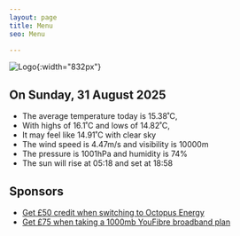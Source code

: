 ```yaml
---
layout: page
title: Menu
seo: Menu

---
```


![Logo](/images/logo.jpg){:width="832px"}

<!-- weather_marker starts -->
## On Sunday, 31 August 2025

- The average temperature today is 15.38˚C,
- With highs of 16.1˚C and lows of 14.82˚C,
- It may feel like 14.91˚C with clear sky
- The wind speed is 4.47m/s and visibility is 10000m
- The pressure is 1001hPa and humidity is 74%
- The sun will rise at 05:18 and set at 18:58

<!-- weather_marker ends -->

## Sponsors

- [Get £50 credit when switching to Octopus Energy](https://bit.ly/3oD1nnS)
- [Get £75 when taking a 1000mb YouFibre broadband plan](https://aklam.io/91zWhU?)
